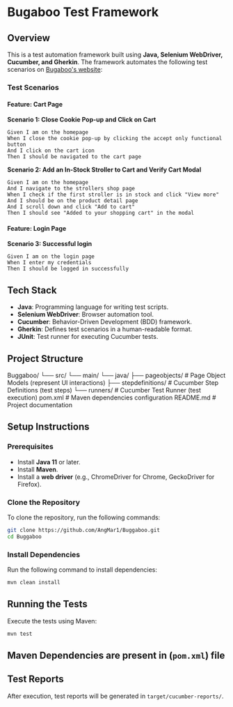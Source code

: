 # Bugaboo Test Framework

## Overview
This is a test automation framework built using **Java, Selenium WebDriver, Cucumber, and Gherkin**. The framework automates the following test scenarios on [Bugaboo's website](https://www.bugaboo.com/us-en):


### Test Scenarios

#### Feature: Cart Page

**Scenario 1: Close Cookie Pop-up and Click on Cart**

```gherkin
Given I am on the homepage
When I close the cookie pop-up by clicking the accept only functional button
And I click on the cart icon
Then I should be navigated to the cart page
```
**Scenario 2: Add an In-Stock Stroller to Cart and Verify Cart Modal**

```gherkin
Given I am on the homepage
And I navigate to the strollers shop page
When I check if the first stroller is in stock and click "View more"
And I should be on the product detail page
And I scroll down and click "Add to cart"
Then I should see "Added to your shopping cart" in the modal
```  
#### Feature: Login Page
**Scenario 3: Successful login**
 
```gherkin 
Given I am on the login page
When I enter my credentials
Then I should be logged in successfully
``` 
  
  
## Tech Stack
- **Java**: Programming language for writing test scripts.
- **Selenium WebDriver**: Browser automation tool.
- **Cucumber**: Behavior-Driven Development (BDD) framework.
- **Gherkin**: Defines test scenarios in a human-readable format.
- **JUnit**: Test runner for executing Cucumber tests.

## Project Structure

Buggaboo/
└── src/
└── main/
└── java/
├── pageobjects/       # Page Object Models (represent UI interactions)
├── stepdefinitions/   # Cucumber Step Definitions (test steps)
└── runners/           # Cucumber Test Runner (test execution)
pom.xml         # Maven dependencies configuration
README.md       # Project documentation


## Setup Instructions
### Prerequisites
- Install **Java 11** or later.
- Install **Maven**.
- Install a **web driver** (e.g., ChromeDriver for Chrome, GeckoDriver for Firefox).

### Clone the Repository

To clone the repository, run the following commands:

```sh
git clone https://github.com/AngMar1/Buggaboo.git
cd Buggaboo
```

### Install Dependencies
Run the following command to install dependencies:
```sh
mvn clean install
```

## Running the Tests
Execute the tests using Maven:
```sh
mvn test
```

## Maven Dependencies are present in (`pom.xml`) file 

## Test Reports
After execution, test reports will be generated in `target/cucumber-reports/`.


